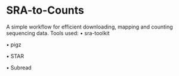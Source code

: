 # SRA-to-Counts
A simple workflow for efficient downloading, mapping and counting sequencing data.
Tools used:
• sra-toolkit

• pigz

• STAR

• Subread
